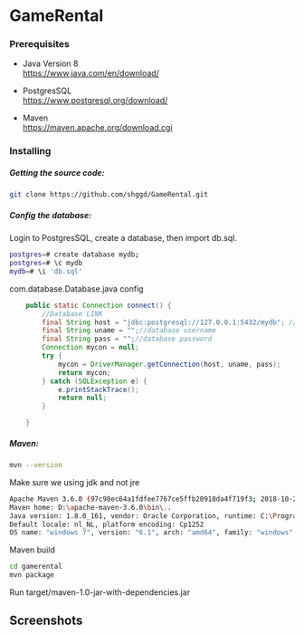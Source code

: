 # GameRental




### Prerequisites

- Java Version 8  
  https://www.java.com/en/download/

- PostgresSQL  
  https://www.postgresql.org/download/

- Maven  
  https://maven.apache.org/download.cgi
  
 
 
 ### Installing
 ##### Getting the source code:
 ```bash
git clone https://github.com/shggd/GameRental.git
```

 ##### Config the database:
Login to PostgresSQL, create a database, then import db.sql.
```bash
postgres=# create database mydb;
postgres=# \c mydb
mydb=# \i 'db.sql'
```
  
com.database.Database.java config
```java
    public static Connection connect() {
        //Database LINK
        final String host = "jdbc:postgresql://127.0.0.1:5432/mydb"; //jdbc:postgresql://{database host}:{port number}/{database name}
        final String uname = "";//database username
        final String pass = "";//database password
        Connection mycon = null;
        try {
            mycon = DriverManager.getConnection(host, uname, pass);
            return mycon;
        } catch (SQLException e) {
            e.printStackTrace();
            return null;
        }

    }
```
 ##### Maven:
 ```bash
 mvn --version
 ```
 Make sure we using jdk and not jre
  ```bash
  Apache Maven 3.6.0 (97c98ec64a1fdfee7767ce5ffb20918da4f719f3; 2018-10-24T20:41:47+02:00)
Maven home: D:\apache-maven-3.6.0\bin\..
Java version: 1.8.0_161, vendor: Oracle Corporation, runtime: C:\Program Files\Java\jdk1.8.0_191\jre
Default locale: nl_NL, platform encoding: Cp1252
OS name: "windows 7", version: "6.1", arch: "amd64", family: "windows"
  ```
  
 Maven build  
  ```bash
  cd gamerental
  mvn package
  ```
  Run target/maven-1.0-jar-with-dependencies.jar
    
 ## Screenshots


  
  

